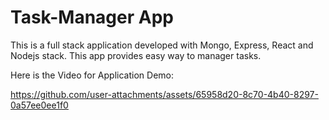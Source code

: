 # Task-Manager App
This is a full stack application developed with Mongo, Express, React and Nodejs stack. This app provides easy way to manager tasks.

Here is the Video for Application Demo:


https://github.com/user-attachments/assets/65958d20-8c70-4b40-8297-0a57ee0ee1f0




